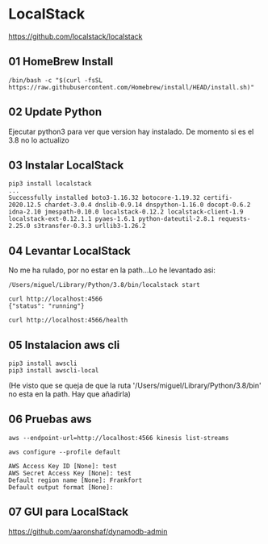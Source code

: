 # LocalStack

https://github.com/localstack/localstack


## 01 HomeBrew Install

```code
/bin/bash -c "$(curl -fsSL https://raw.githubusercontent.com/Homebrew/install/HEAD/install.sh)"
```

## 02 Update Python

Ejecutar python3 para ver que version hay instalado. De momento si es el 3.8 no lo actualizo  

## 03 Instalar LocalStack

```code
pip3 install localstack
...
Successfully installed boto3-1.16.32 botocore-1.19.32 certifi-2020.12.5 chardet-3.0.4 dnslib-0.9.14 dnspython-1.16.0 docopt-0.6.2 idna-2.10 jmespath-0.10.0 localstack-0.12.2 localstack-client-1.9 localstack-ext-0.12.1.1 pyaes-1.6.1 python-dateutil-2.8.1 requests-2.25.0 s3transfer-0.3.3 urllib3-1.26.2
```

## 04 Levantar LocalStack

No me ha rulado, por no estar en la path...Lo he levantado asi:  

```code
/Users/miguel/Library/Python/3.8/bin/localstack start

curl http://localhost:4566
{"status": "running"}

curl http://localhost:4566/health

```

## 05 Instalacion aws cli

```code
pip3 install awscli
pip3 install awscli-local
```

(He visto que se queja de que la ruta '/Users/miguel/Library/Python/3.8/bin' no esta en la path. Hay que añadirla)

## 06 Pruebas aws

```code
aws --endpoint-url=http://localhost:4566 kinesis list-streams
```

```code
aws configure --profile default

AWS Access Key ID [None]: test
AWS Secret Access Key [None]: test
Default region name [None]: Frankfort
Default output format [None]:
```

## 07 GUI para LocalStack

https://github.com/aaronshaf/dynamodb-admin


```code
````

```code
````

```code
````

```code
````

```code
````
